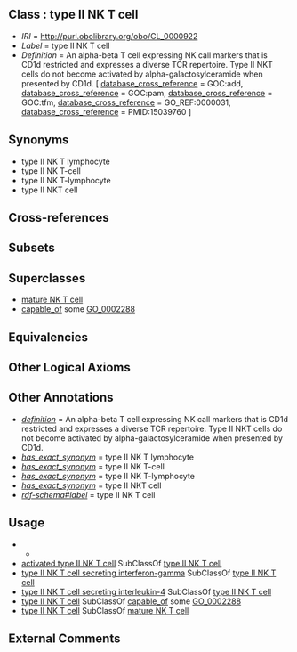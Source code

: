 
## Class : type II NK T cell

 * *IRI* = http://purl.obolibrary.org/obo/CL_0000922
 * *Label* = type II NK T cell
 * *Definition* = An alpha-beta T cell expressing NK call markers that is CD1d restricted and expresses a diverse TCR repertoire. Type II NKT cells do not become activated by alpha-galactosylceramide when presented by CD1d. [ [database_cross_reference](../../ef/oboInOwl#hasDbXref.md) = GOC:add, [database_cross_reference](../../ef/oboInOwl#hasDbXref.md) = GOC:pam, [database_cross_reference](../../ef/oboInOwl#hasDbXref.md) = GOC:tfm, [database_cross_reference](../../ef/oboInOwl#hasDbXref.md) = GO_REF:0000031, [database_cross_reference](../../ef/oboInOwl#hasDbXref.md) = PMID:15039760 ]

## Synonyms

 * type II NK T lymphocyte
 * type II NK T-cell
 * type II NK T-lymphocyte
 * type II NKT cell

## Cross-references


## Subsets


## Superclasses

 * [mature NK T cell](../../CL/14/CL_0000814.md)
 * [capable_of](../../RO/15/RO_0002215.md) some [GO_0002288](../../GO/88/GO_0002288.md)

## Equivalencies


## Other Logical Axioms


## Other Annotations

 * *[definition](../../IAO/15/IAO_0000115.md)* = An alpha-beta T cell expressing NK call markers that is CD1d restricted and expresses a diverse TCR repertoire. Type II NKT cells do not become activated by alpha-galactosylceramide when presented by CD1d.
 * *[has_exact_synonym](../../ym/oboInOwl#hasExactSynonym.md)* = type II NK T lymphocyte
 * *[has_exact_synonym](../../ym/oboInOwl#hasExactSynonym.md)* = type II NK T-cell
 * *[has_exact_synonym](../../ym/oboInOwl#hasExactSynonym.md)* = type II NK T-lymphocyte
 * *[has_exact_synonym](../../ym/oboInOwl#hasExactSynonym.md)* = type II NKT cell
 * *[rdf-schema#label](../../el/rdf-schema#label.md)* = type II NK T cell

## Usage

 * -
 * [activated type II NK T cell](../../CL/31/CL_0000931.md) SubClassOf [type II NK T cell](../../CL/22/CL_0000922.md)
 * [type II NK T cell secreting interferon-gamma](../../CL/32/CL_0000932.md) SubClassOf [type II NK T cell](../../CL/22/CL_0000922.md)
 * [type II NK T cell secreting interleukin-4](../../CL/33/CL_0000933.md) SubClassOf [type II NK T cell](../../CL/22/CL_0000922.md)
 * [type II NK T cell](../../CL/22/CL_0000922.md) SubClassOf [capable_of](../../RO/15/RO_0002215.md) some [GO_0002288](../../GO/88/GO_0002288.md)
 * [type II NK T cell](../../CL/22/CL_0000922.md) SubClassOf [mature NK T cell](../../CL/14/CL_0000814.md)

## External Comments


